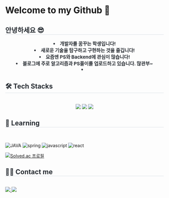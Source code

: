 # Welcome to my Github 👋

<!--
**gleaming9/gleaming9** is a ✨ _special_ ✨ repository because its `README.md` (this file) appears on your GitHub profile.

Here are some ideas to get you started:

- 🔭 I’m currently working on ...
- 🌱 I’m currently learning ...
- 👯 I’m looking to collaborate on ...
- 🤔 I’m looking for help with ...
- 💬 Ask me about ...
- 📫 How to reach me: ...
- 😄 Pronouns: ...
- ⚡ Fun fact: ...
-->

<!--<img src="https://capsule-render.vercel.app/api?type=waving&color=0:E34C26,10:DA5B0B,30:C6538C,75:3572A5,100:A371F7&height=100&section=header&text=&fontSize=0" width="100%"/>-->

<div align= "left"> 
    <h2 style="border-bottom: 1px solid #d8dee4; color: #282d33;"> 안녕하세요 😎 </h2>  
    <div style="font-weight: 700; font-size: 15px; text-align: center; color: #282d33;"> <li> 개발자를 꿈꾸는 학생입니다!</li><li> 새로운 기술을 탐구하고 구현하는 것을 즐깁니다!</li><li>요즘엔 PS와 Backend에 관심이 많습니다!</li><li>블로그에 주로 알고리즘과 PS풀이를 업로드하고 있습니다. 많관부~<li> </div> 
    </div>
    <div align= "left">
    <h2 style="border-bottom: 1px solid #d8dee4; color: #282d33;"> 🛠️ Tech Stacks </h2> <br> 
    <div style="margin: 0 auto; text-align: center;" align= "left"> <img src="https://img.shields.io/badge/C-A8B9CC?style=for-the-badge&logo=C&logoColor=white">
          <img src="https://img.shields.io/badge/C++-00599C?style=for-the-badge&logo=C%2B%2B&logoColor=white">
          <img src="https://img.shields.io/badge/Python-3776AB?style=for-the-badge&logo=Python&logoColor=white">
          </div>
    </div>
    <div align= "left">
      <h2 style="border-bottom: 1px solid #d8dee4; color: #282d33;"> 📖 Learning </h2> <br>
      
   ![JAVA](https://img.shields.io/badge/Java-ED8B00?style=for-the-badge&logo=openjdk&logoColor=white)
![spring](https://img.shields.io/badge/Spring-6DB33F?style=for-the-badge&logo=spring&logoColor=white)
![javascript](https://img.shields.io/badge/JavaScript-F7DF1E?style=for-the-badge&logo=JavaScript&logoColor=white)
![react](https://img.shields.io/badge/React-20232A?style=for-the-badge&logo=react&logoColor=61DAFB)

[![Solved.ac 프로필](http://mazassumnida.wtf/api/v2/generate_badge?boj=gleaming9)](https://solved.ac/gleaming9)
    <h2 style="border-bottom: 1px solid #d8dee4; color: #282d33;"> 🧑‍💻 Contact me </h2> <br> 
    <div align= "left"> <a href=https://velog.io/@gleaming9/posts> <img src="https://img.shields.io/badge/Velog-20C997?style=for-the-badge&logo=Velog&logoColor=white&link=https://velog.io/@gleaming9/posts"> </a>
         <a href=mailto:mathasdf0@gmail.com> <img src="https://img.shields.io/badge/Gmail-EA4335?style=for-the-badge&logo=Gmail&logoColor=white&link=mailto:mathasdf0@gmail.com"> </a> </div>  <br> 
    <div align= "left">  </div> 
    </div>

    


<!--<img src="https://capsule-render.vercel.app/api?type=rect&color=0:E34C26,10:DA5B0B,30:C6538C,75:3572A5,100:A371F7&height=40&section=footer&text=&fontSize=0" width="100%"/>-->
